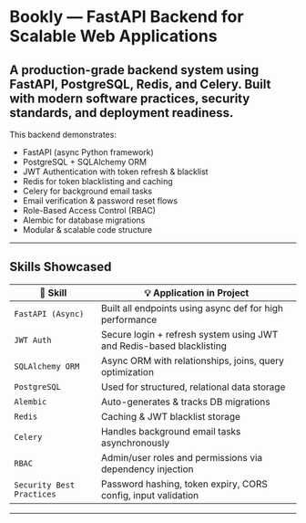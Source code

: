 # Bookly — FastAPI Backend for Scalable Web Applications

A **production-grade backend system** using FastAPI, PostgreSQL, Redis, and Celery. Built with modern software practices, security standards, and deployment readiness.
---

This backend demonstrates:

- FastAPI (async Python framework)
- PostgreSQL + SQLAlchemy ORM
- JWT Authentication with token refresh & blacklist
- Redis for token blacklisting and caching
- Celery for background email tasks
- Email verification & password reset flows
- Role-Based Access Control (RBAC)
- Alembic for database migrations
- Modular & scalable code structure

---

## Skills Showcased

| 🔧 Skill                | 💡 Application in Project                                                  |
|------------------------|-----------------------------------------------------------------------------|
| `FastAPI (Async)`      | Built all endpoints using async def for high performance                   |
| `JWT Auth`             | Secure login + refresh system using JWT and Redis-based blacklisting       |
| `SQLAlchemy ORM`       | Async ORM with relationships, joins, query optimization                    |
| `PostgreSQL`           | Used for structured, relational data storage                               |
| `Alembic`              | Auto-generates & tracks DB migrations                                       |
| `Redis`                | Caching & JWT blacklist storage                                            |
| `Celery`               | Handles background email tasks asynchronously                              |
| `RBAC`                 | Admin/user roles and permissions via dependency injection                  |
| `Security Best Practices` | Password hashing, token expiry, CORS config, input validation          |
---


